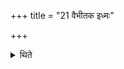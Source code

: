+++
title = "21 वैभीतक इध्मः"

+++

<details><summary>थिते</summary>

21. The fuel should be of Vaibhītaka ( tree).   

</details>
